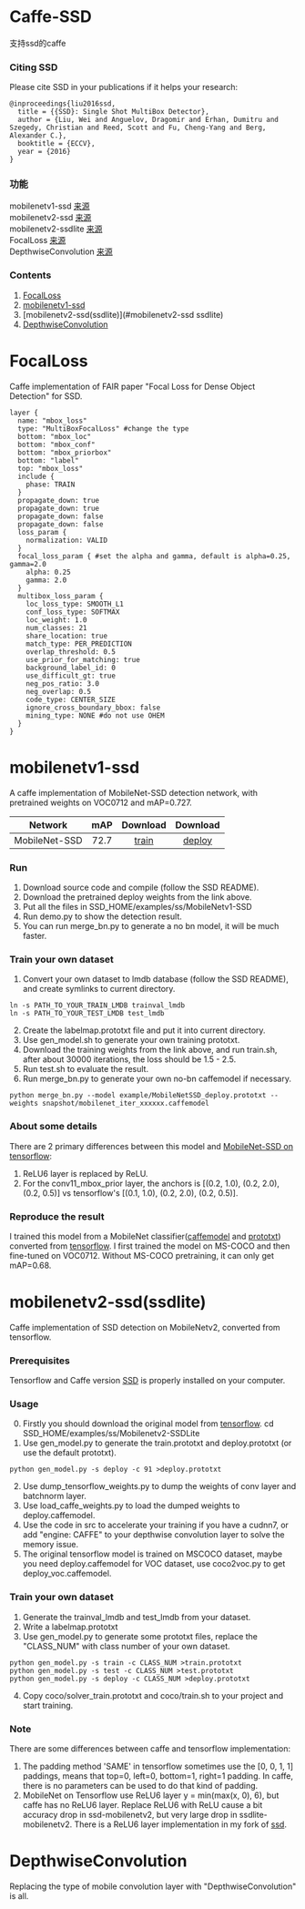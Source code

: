 # Caffe-SSD
支持ssd的caffe
### Citing SSD

Please cite SSD in your publications if it helps your research:

    @inproceedings{liu2016ssd,
      title = {{SSD}: Single Shot MultiBox Detector},
      author = {Liu, Wei and Anguelov, Dragomir and Erhan, Dumitru and Szegedy, Christian and Reed, Scott and Fu, Cheng-Yang and Berg, Alexander C.},
      booktitle = {ECCV},
      year = {2016}
    }
    
### 功能
mobilenetv1-ssd [来源](https://github.com/chuanqi305/MobileNet-SSD)  
mobilenetv2-ssd [来源](https://github.com/chuanqi305/MobileNetv2-SSDLite/tree/master/ssd)  
mobilenetv2-ssdlite [来源](https://github.com/chuanqi305/MobileNetv2-SSDLite/tree/master/ssdlite)  
FocalLoss [来源](https://github.com/chuanqi305/FocalLoss)  
DepthwiseConvolution [来源](https://github.com/yonghenglh6/DepthwiseConvolution)  

### Contents
1. [FocalLoss](#FocalLoss)
2. [mobilenetv1-ssd](#mobilenetv1-ssd)
3. [mobilenetv2-ssd(ssdlite)](#mobilenetv2-ssd ssdlite)
4. [DepthwiseConvolution](#DepthwiseConvolution)

# FocalLoss
Caffe implementation of FAIR paper "Focal Loss for Dense Object Detection" for SSD.
```
layer {
  name: "mbox_loss"
  type: "MultiBoxFocalLoss" #change the type
  bottom: "mbox_loc"
  bottom: "mbox_conf"
  bottom: "mbox_priorbox"
  bottom: "label"
  top: "mbox_loss"
  include {
    phase: TRAIN
  }
  propagate_down: true
  propagate_down: true
  propagate_down: false
  propagate_down: false
  loss_param {
    normalization: VALID
  }
  focal_loss_param { #set the alpha and gamma, default is alpha=0.25, gamma=2.0
    alpha: 0.25
    gamma: 2.0
  }
  multibox_loss_param {
    loc_loss_type: SMOOTH_L1
    conf_loss_type: SOFTMAX
    loc_weight: 1.0
    num_classes: 21
    share_location: true
    match_type: PER_PREDICTION
    overlap_threshold: 0.5
    use_prior_for_matching: true
    background_label_id: 0
    use_difficult_gt: true
    neg_pos_ratio: 3.0
    neg_overlap: 0.5
    code_type: CENTER_SIZE
    ignore_cross_boundary_bbox: false
    mining_type: NONE #do not use OHEM
  }
}
```
# mobilenetv1-ssd
A caffe implementation of MobileNet-SSD detection network, with pretrained weights on VOC0712 and mAP=0.727.

Network|mAP|Download|Download
:---:|:---:|:---:|:---:
MobileNet-SSD|72.7|[train](https://drive.google.com/open?id=0B3gersZ2cHIxVFI1Rjd5aDgwOG8)|[deploy](https://drive.google.com/open?id=0B3gersZ2cHIxRm5PMWRoTkdHdHc)

### Run
1. Download source code and compile (follow the SSD README).
2. Download the pretrained deploy weights from the link above.
3. Put all the files in SSD_HOME/examples/ss/MobileNetv1-SSD
4. Run demo.py to show the detection result.
5. You can run merge_bn.py to generate a no bn model, it will be much faster.

### Train your own dataset
1. Convert your own dataset to lmdb database (follow the SSD README), and create symlinks to current directory.
```
ln -s PATH_TO_YOUR_TRAIN_LMDB trainval_lmdb
ln -s PATH_TO_YOUR_TEST_LMDB test_lmdb
```
2. Create the labelmap.prototxt file and put it into current directory.
3. Use gen_model.sh to generate your own training prototxt.
4. Download the training weights from the link above, and run train.sh, after about 30000 iterations, the loss should be 1.5 - 2.5.
5. Run test.sh to evaluate the result.
6. Run merge_bn.py to generate your own no-bn caffemodel if necessary.
```
python merge_bn.py --model example/MobileNetSSD_deploy.prototxt --weights snapshot/mobilenet_iter_xxxxxx.caffemodel
```

### About some details
There are 2 primary differences between this model and [MobileNet-SSD on tensorflow](https://github.com/tensorflow/models/blob/master/object_detection/g3doc/detection_model_zoo.md):
1. ReLU6 layer is replaced by ReLU.
2. For the conv11_mbox_prior layer, the anchors is [(0.2, 1.0), (0.2, 2.0), (0.2, 0.5)] vs tensorflow's [(0.1, 1.0), (0.2, 2.0), (0.2, 0.5)].

### Reproduce the result
I trained this model from a MobileNet classifier([caffemodel](https://drive.google.com/open?id=0B3gersZ2cHIxZi13UWF0OXBsZzA) and [prototxt](https://drive.google.com/open?id=0B3gersZ2cHIxWGEzbG5nSXpNQzA)) converted from [tensorflow](http://download.tensorflow.org/models/mobilenet_v1_1.0_224_2017_06_14.tar.gz). I first trained the model on MS-COCO and then fine-tuned on VOC0712. Without MS-COCO pretraining, it can only get mAP=0.68.

# mobilenetv2-ssd(ssdlite)
Caffe implementation of SSD detection on MobileNetv2, converted from tensorflow.

### Prerequisites
Tensorflow and Caffe version [SSD](https://github.com/weiliu89/caffe) is properly installed on your computer.

### Usage
0. Firstly you should download the original model from [tensorflow](https://github.com/tensorflow/models/blob/master/research/object_detection/g3doc/detection_model_zoo.md).
cd SSD_HOME/examples/ss/Mobilenetv2-SSDLite
1. Use gen_model.py to generate the train.prototxt and deploy.prototxt (or use the default prototxt).
```
python gen_model.py -s deploy -c 91 >deploy.prototxt
```
2. Use dump_tensorflow_weights.py to dump the weights of conv layer and batchnorm layer.
3. Use load_caffe_weights.py to load the dumped weights to deploy.caffemodel.
4. Use the code in src to accelerate your training if you have a cudnn7, or add "engine: CAFFE" to your depthwise convolution layer to solve the memory issue.
5. The original tensorflow model is trained on MSCOCO dataset, maybe you need deploy.caffemodel for VOC dataset, use coco2voc.py to get deploy_voc.caffemodel.

### Train your own dataset
1. Generate the trainval_lmdb and test_lmdb from your dataset.
2. Write a labelmap.prototxt
3. Use gen_model.py to generate some prototxt files, replace the "CLASS_NUM" with class number of your own dataset.
```
python gen_model.py -s train -c CLASS_NUM >train.prototxt
python gen_model.py -s test -c CLASS_NUM >test.prototxt
python gen_model.py -s deploy -c CLASS_NUM >deploy.prototxt
```
4. Copy coco/solver_train.prototxt and coco/train.sh to your project and start training.

### Note
There are some differences between caffe and tensorflow implementation:
1. The padding method 'SAME' in tensorflow sometimes use the [0, 0, 1, 1] paddings, means that top=0, left=0, bottom=1, right=1 padding. In caffe, there is no parameters can be used to do that kind of padding.
2. MobileNet on Tensorflow use ReLU6 layer y = min(max(x, 0), 6), but caffe has no ReLU6 layer. Replace ReLU6 with ReLU cause a bit accuracy drop in ssd-mobilenetv2, but very large drop in ssdlite-mobilenetv2. There is a ReLU6 layer implementation in my fork of [ssd](https://github.com/chuanqi305/ssd).

# DepthwiseConvolution
Replacing the type of mobile convolution layer with "DepthwiseConvolution" is all.   
